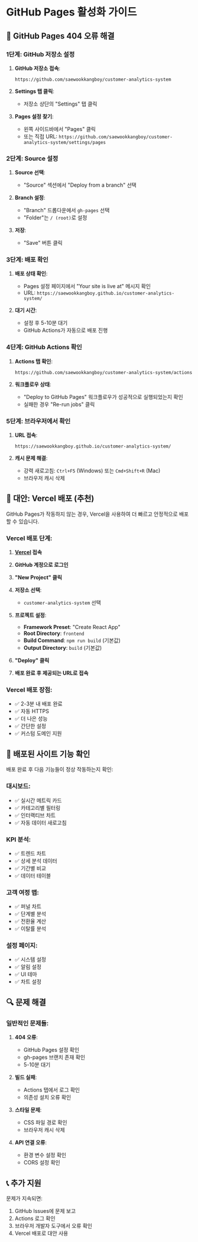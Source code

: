 # GitHub Pages 활성화 가이드

## 🔧 GitHub Pages 404 오류 해결

### 1단계: GitHub 저장소 설정

1. **GitHub 저장소 접속**:
   ```
   https://github.com/saewookkangboy/customer-analytics-system
   ```

2. **Settings 탭 클릭**:
   - 저장소 상단의 "Settings" 탭 클릭

3. **Pages 설정 찾기**:
   - 왼쪽 사이드바에서 "Pages" 클릭
   - 또는 직접 URL: `https://github.com/saewookkangboy/customer-analytics-system/settings/pages`

### 2단계: Source 설정

1. **Source 선택**:
   - "Source" 섹션에서 "Deploy from a branch" 선택

2. **Branch 설정**:
   - "Branch" 드롭다운에서 `gh-pages` 선택
   - "Folder"는 `/ (root)`로 설정

3. **저장**:
   - "Save" 버튼 클릭

### 3단계: 배포 확인

1. **배포 상태 확인**:
   - Pages 설정 페이지에서 "Your site is live at" 메시지 확인
   - URL: `https://saewookkangboy.github.io/customer-analytics-system/`

2. **대기 시간**:
   - 설정 후 5-10분 대기
   - GitHub Actions가 자동으로 배포 진행

### 4단계: GitHub Actions 확인

1. **Actions 탭 확인**:
   ```
   https://github.com/saewookkangboy/customer-analytics-system/actions
   ```

2. **워크플로우 상태**:
   - "Deploy to GitHub Pages" 워크플로우가 성공적으로 실행되었는지 확인
   - 실패한 경우 "Re-run jobs" 클릭

### 5단계: 브라우저에서 확인

1. **URL 접속**:
   ```
   https://saewookkangboy.github.io/customer-analytics-system/
   ```

2. **캐시 문제 해결**:
   - 강력 새로고침: `Ctrl+F5` (Windows) 또는 `Cmd+Shift+R` (Mac)
   - 브라우저 캐시 삭제

## 🚀 대안: Vercel 배포 (추천)

GitHub Pages가 작동하지 않는 경우, Vercel을 사용하여 더 빠르고 안정적으로 배포할 수 있습니다.

### Vercel 배포 단계:

1. **[Vercel](https://vercel.com) 접속**

2. **GitHub 계정으로 로그인**

3. **"New Project" 클릭**

4. **저장소 선택**:
   - `customer-analytics-system` 선택

5. **프로젝트 설정**:
   - **Framework Preset**: "Create React App"
   - **Root Directory**: `frontend`
   - **Build Command**: `npm run build` (기본값)
   - **Output Directory**: `build` (기본값)

6. **"Deploy" 클릭**

7. **배포 완료 후 제공되는 URL로 접속**

### Vercel 배포 장점:
- ✅ 2-3분 내 배포 완료
- ✅ 자동 HTTPS
- ✅ 더 나은 성능
- ✅ 간단한 설정
- ✅ 커스텀 도메인 지원

## 📱 배포된 사이트 기능 확인

배포 완료 후 다음 기능들이 정상 작동하는지 확인:

### 대시보드:
- ✅ 실시간 메트릭 카드
- ✅ 카테고리별 필터링
- ✅ 인터랙티브 차트
- ✅ 자동 데이터 새로고침

### KPI 분석:
- ✅ 트렌드 차트
- ✅ 상세 분석 데이터
- ✅ 기간별 비교
- ✅ 데이터 테이블

### 고객 여정 맵:
- ✅ 퍼널 차트
- ✅ 단계별 분석
- ✅ 전환율 계산
- ✅ 이탈률 분석

### 설정 페이지:
- ✅ 시스템 설정
- ✅ 알림 설정
- ✅ UI 테마
- ✅ 차트 설정

## 🔍 문제 해결

### 일반적인 문제들:

1. **404 오류**:
   - GitHub Pages 설정 확인
   - gh-pages 브랜치 존재 확인
   - 5-10분 대기

2. **빌드 실패**:
   - Actions 탭에서 로그 확인
   - 의존성 설치 오류 확인

3. **스타일 문제**:
   - CSS 파일 경로 확인
   - 브라우저 캐시 삭제

4. **API 연결 오류**:
   - 환경 변수 설정 확인
   - CORS 설정 확인

## 📞 추가 지원

문제가 지속되면:
1. GitHub Issues에 문제 보고
2. Actions 로그 확인
3. 브라우저 개발자 도구에서 오류 확인
4. Vercel 배포로 대안 사용
